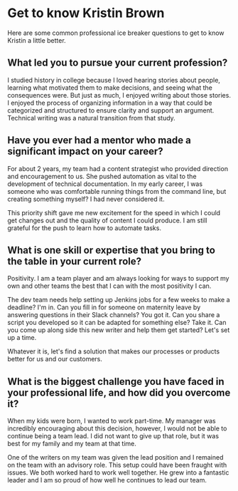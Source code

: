 
# Get to know Kristin Brown

Here are some common professional ice breaker questions to get to know Kristin a little better.

## What led you to pursue your current profession?

I studied history in college because I loved hearing stories about people, learning what motivated them to make decisions, and seeing what the consequences were. But just as much, I enjoyed writing about those stories. I enjoyed the process of organizing information in a way that could be categorized and structured to ensure clarity and support an argument. Technical writing was a natural transition from that study.


## Have you ever had a mentor who made a significant impact on your career? 

For about 2 years, my team had a content strategist who provided direction and encouragement to us. She pushed automation as vital to the development of technical documentation. In my early career, I was someone who was comfortable running things from the command line, but creating something myself? I had never considered it. 

This priority shift gave me new excitement for the speed in which I could get changes out and the quality of content I could produce. I am still grateful for the push to learn how to automate tasks.


## What is one skill or expertise that you bring to the table in your current role? 

Positivity. I am a team player and am always looking for ways to support my own and other teams the best that I can with the most positivity I can. 

The dev team needs help setting up Jenkins jobs for a few weeks to make a deadline? I'm in. Can you fill in for someone on maternity leave by answering questions in their Slack channels? You got it. Can you share a script you developed so it can be adapted for something else? Take it. Can you come up along side this new writer and help them get started? Let's set up a time. 

Whatever it is, let's find a solution that makes our processes or products better for us and our customers.


## What is the biggest challenge you have faced in your professional life, and how did you overcome it?

When my kids were born, I wanted to work part-time. My manager was incredibly encouraging about this decision, however, I would not be able to continue being a team lead. I did not want to give up that role, but it was best for my family and my team at that time. 

One of the writers on my team was given the lead position and I remained on the team with an advisory role. This setup could have been fraught with issues. We both worked hard to work well together. He grew into a fantastic leader and I am so proud of how well he continues to lead our team.


<!--

What has been your most rewarding professional experience so far? 

What is one valuable lesson you've learned from your job? 

How do you approach work-life balance in your career? 

What is your favorite aspect of your current job or industry? 

What motivates you to excel in your work? 

How do you foster collaboration and teamwork in your professional environment? 

What is the biggest lesson you've learned from a professional failure or setback? 

What is your preferred method of organizing and managing your work tasks? 
-->
